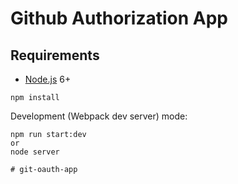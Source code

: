 # Github Authorization App


## Requirements

- [Node.js](https://nodejs.org/en/) 6+

```shell
npm install
```


Development (Webpack dev server) mode:

```shell
npm run start:dev
or
node server

# git-oauth-app
